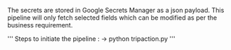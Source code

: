 The secrets are stored in Google Secrets Manager as a json payload.
This pipeline will only fetch selected fields which can be modified as per the business requirement.

'''
Steps to initiate the pipeline :
 -> python tripaction.py
'''

